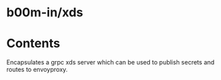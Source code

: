 # b00m-in/xds

# Contents

Encapsulates a grpc xds server which can be used to publish secrets and routes to envoyproxy.


 



